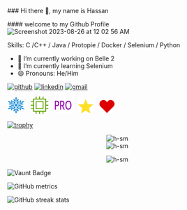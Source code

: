 <p align = "centre" >### Hi there 👋, my name is Hassan</p>
#### welcome to my Github Profile

<img width="1000" alt="Screenshot 2023-08-26 at 12 02 56 AM" src="https://github.com/MohdXHassan/MohdXHassan/assets/46120048/baa50ba2-cf50-476a-b8a3-af4303619d09">



Skills: C /C++ / Java / Protopie / Docker / Selenium / Python

- 🔭 I’m currently working on Belle 2 
- 🌱 I’m currently learning Selenium 
- 😄 Pronouns: He/Him 


[<img src='https://cdn.jsdelivr.net/npm/simple-icons@3.0.1/icons/github.svg' alt='github' height='40'>](https://github.com/MohdXHassan)  [<img src='https://cdn.jsdelivr.net/npm/simple-icons@3.0.1/icons/linkedin.svg' alt='linkedin' height='40'>](https://www.linkedin.com/in/https://www.linkedin.com/in/mohammad-hassan-769083183)  [<img src='https://cdn.jsdelivr.net/npm/simple-icons@3.0.1/icons/gmail.svg' alt='gmail' height='40'>](mh0996917@gmail.com)  

<a href='https://archiveprogram.github.com/'><img src='https://raw.githubusercontent.com/acervenky/animated-github-badges/master/assets/acbadge.gif' width='40' height='40'></a> <a href='https://docs.github.com/en/developers'><img src='https://raw.githubusercontent.com/acervenky/animated-github-badges/master/assets/devbadge.gif' width='40' height='40'></a> <a href='https://github.com/pricing'><img src='https://raw.githubusercontent.com/acervenky/animated-github-badges/master/assets/pro.gif' width='40' height='40'></a> <a href='https://stars.github.com/'><img src='https://raw.githubusercontent.com/acervenky/animated-github-badges/master/assets/starbadge.gif' width='35' height='35'></a> <a href='https://docs.github.com/en/github/supporting-the-open-source-community-with-github-sponsors'><img src='https://raw.githubusercontent.com/acervenky/animated-github-badges/master/assets/sponsorbadge.gif' width='35' height='35'></a> 

[![trophy](https://github-profile-trophy.vercel.app/?username=MohdXHassan)](https://github.com/ryo-ma/github-profile-trophy)

<p align="center" >
  <img src="https://github-readme-streak-stats.herokuapp.com/?user=Sid-the-Slothh&theme=gotham" alt="h-sm" />
  <br>
  <img src="https://github-readme-stats.vercel.app/api?username=Sid-the-Slothh&theme=gotham" alt="h-sm" />
</p>

<p align="center">
  <img src="https://github-readme-stats.vercel.app/api/top-langs?username=Sid-the-Slothh&show_icons=true&locale=en&layout=compact&theme=gotham" alt="h-sm" width="330"/>
</p>

![Vaunt Badge](https://api.vaunt.dev/v1/github/entities/MohdXHassan/contributions?format=svg&private=false)  

![GitHub metrics](https://metrics.lecoq.io/MohdXHassan)  

![GitHub streak stats](https://streak-stats.demolab.com/?user=MohdXHassan)  

